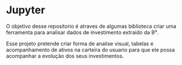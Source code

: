 # Jupyter

O objetivo desse repositorio é atraves de algumas biblioteca criar uma ferramenta para analisar dados de investimento extraido da B³.

Esse projeto pretende criar forma de analise visual, tabelas e acompanhamento de ativos na carteira do usuario para que ele possa acompanhar a evolução dos seus investimentos.

